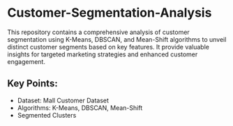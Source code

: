 # Customer-Segmentation-Analysis
This repository contains a comprehensive analysis of customer segmentation using K-Means, DBSCAN, and Mean-Shift algorithms to unveil distinct customer segments based on key features. 
It provide valuable insights for targeted marketing strategies and enhanced customer engagement.

## Key Points:
- Dataset: Mall Customer Dataset
- Algorithms: K-Means, DBSCAN, Mean-Shift
- Segmented Clusters


